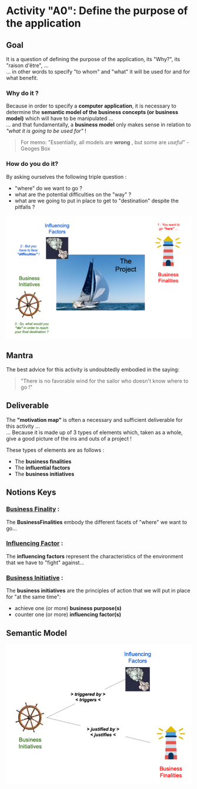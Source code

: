 # Activity "A0": Define the purpose of the application

## Goal
It is a question of defining the purpose of the application, its "Why?", its "raison d'être", ...   
... in other words to specify "to whom" and "what" it will be used for and for what benefit.

### Why do it ?
Because in order to specify a __computer application__, it is necessary to determine the __semantic model of the business concepts (or business model)__ which will have to be manipulated ...   
... and that fundamentally, a __business model__ only makes sense in relation to _"what it is going to be used for"_ !
> For memo: "Essentially, all models are __wrong__ , but some are _useful_" - Geoges Box

### How do you do it?
By asking ourselves the following triple question : 
* "where" do we want to go ?
* what are the potential difficulties on the "way" ?
* what are we going to put in place to get to "destination" despite the pitfalls ?

![MotivationMap](https://github.com/iPlumb3r/BizApp-Spec-Methodo/blob/master/_Images/MotivationMap.png)

## Mantra
The best advice for this activity is undoubtedly embodied in the saying:
> "There is no favorable wind for the sailor who doesn't know where to go !"

## Deliverable
The __"motivation map"__ is often a necessary and sufficient deliverable for this activity ...     
... Because it is made up of 3 types of elements which, taken as a whole, give a good picture of the ins and outs of a project !

These types of elements are as follows :
* The __business finalities__
* The __influential factors__
* The __business initiatives__ 
 
## Notions Keys

### <a href="https://github.com/iPlumb3r/pEAr4pEEr/blob/master/1_Semantic/Conceptionary/%23BusinessFinality.md">Business Finality</a> :    
The __BusinessFinalities__ embody the different facets of "where" we want to go...
  
### <a href="https://github.com/iPlumb3r/pEAr4pEEr/blob/master/1_Semantic/Conceptionary/%23InfluencingFactor.md">Influencing Factor</a> :   
The __influencing factors__ represent the characteristics of the environment that we have to "fight" against...
  
### <a href="https://github.com/iPlumb3r/pEAr4pEEr/blob/master/1_Semantic/Conceptionary/%23BusinessInitiative.md">Business Initiative</a> :   
The __business initiatives__ are the principles of action that we will put in place for "at the same time":
* achieve one (or more) __business purpose(s)__
* counter one (or more) __influencing factor(s)__ 


## Semantic Model
![SemanticModel](https://github.com/iPlumb3r/BizApp-Spec-Methodo/blob/master/_Images/MotivationMap_SM.png)

